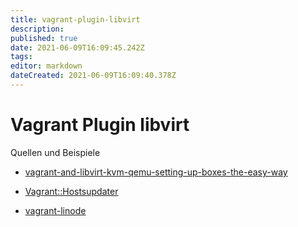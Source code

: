 ```yaml
---
title: vagrant-plugin-libvirt
description: 
published: true
date: 2021-06-09T16:09:45.242Z
tags: 
editor: markdown
dateCreated: 2021-06-09T16:09:40.378Z
---
```


# Vagrant Plugin libvirt

Quellen und Beispiele

* [vagrant-and-libvirt-kvm-qemu-setting-up-boxes-the-easy-way](http://www.lucainvernizzi.net/blog/2014/12/03/vagrant-and-libvirt-kvm-qemu-setting-up-boxes-the-easy-way/)

* [Vagrant::Hostsupdater](https://github.com/cogitatio/vagrant-hostsupdater)
* [vagrant-linode](https://github.com/displague/vagrant-linode)